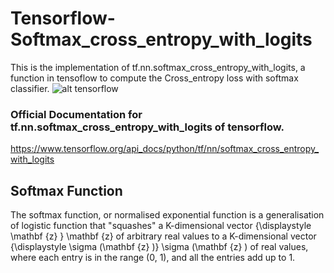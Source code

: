 # Tensorflow-Softmax_cross_entropy_with_logits
This is the implementation of tf.nn.softmax_cross_entropy_with_logits, a function in tensoflow to compute the Cross_entropy loss with softmax classifier.
![alt tensorflow](https://github.com/kbhartiya83/Tensorflow-Softmax_cross_entropy_with_logits/blob/master/2000px-TensorFlowLogo.svg.png)
### Official Documentation for tf.nn.softmax_cross_entropy_with_logits of tensorflow.
https://www.tensorflow.org/api_docs/python/tf/nn/softmax_cross_entropy_with_logits
## Softmax Function
The softmax function, or normalised exponential function is a generalisation of logistic function that "squashes" a K-dimensional vector {\displaystyle \mathbf {z} } \mathbf {z}  of arbitrary real values to a K-dimensional vector {\displaystyle \sigma (\mathbf {z} )} \sigma (\mathbf {z} ) of real values, where each entry is in the range (0, 1), and all the entries add up to 1.
